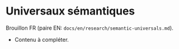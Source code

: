 # Universaux sémantiques

Brouillon FR (paire EN: `docs/en/research/semantic-universals.md`).

- Contenu à compléter.
